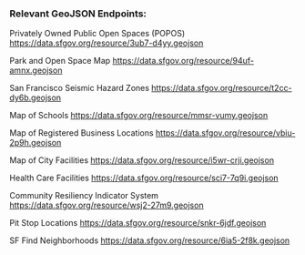 ### Relevant GeoJSON Endpoints: 

Privately Owned Public Open Spaces (POPOS) 
https://data.sfgov.org/resource/3ub7-d4yy.geojson

Park and Open Space Map
https://data.sfgov.org/resource/94uf-amnx.geojson

San Francisco Seismic Hazard Zones
https://data.sfgov.org/resource/t2cc-dy6b.geojson

Map of Schools
https://data.sfgov.org/resource/mmsr-vumy.geojson

Map of Registered Business Locations
https://data.sfgov.org/resource/vbiu-2p9h.geojson

Map of City Facilities
https://data.sfgov.org/resource/i5wr-crji.geojson

Health Care Facilities
https://data.sfgov.org/resource/sci7-7q9i.geojson

Community Resiliency Indicator System
https://data.sfgov.org/resource/wsj2-27m9.geojson

Pit Stop Locations
https://data.sfgov.org/resource/snkr-6jdf.geojson

SF Find Neighborhoods
https://data.sfgov.org/resource/6ia5-2f8k.geojson

